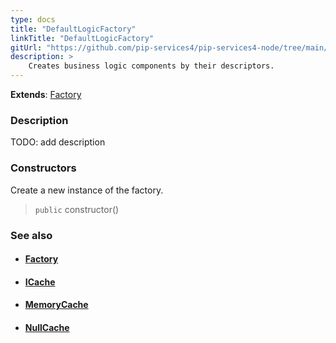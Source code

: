 ```yaml
---
type: docs
title: "DefaultLogicFactory"
linkTitle: "DefaultLogicFactory"
gitUrl: "https://github.com/pip-services4/pip-services4-node/tree/main/pip-services4-logic-node"
description: >
    Creates business logic components by their descriptors.
---
```


**Extends**: [Factory](../../../components/build/factory)

### Description

TODO: add description

### Constructors
Create a new instance of the factory.

> `public` constructor()


### See also
- #### [Factory](../../../components/build/factory)
- #### [ICache](../../cahce/icache)
- #### [MemoryCache](../../cahce/memory_cache)
- #### [NullCache](../../cahce/null_cache)
